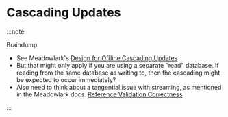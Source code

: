 # Cascading Updates

:::note

Braindump

* See Meadowlark's [Design for Offline Cascading
  Updates](https://github.com/Ed-Fi-Exchange-OSS/Meadowlark/blob/main/docs/design/offline-cascading-updates/README.md)
* But that might only apply if you are using a separate "read" database. If
  reading from the same database as writing to, then the cascading might be
  expected to occur immediately?
* Also need to think about a tangential issue with streaming, as mentioned in
  the Meadowlark docs: [Reference Validation
  Correctness](https://github.com/Ed-Fi-Exchange-OSS/Meadowlark/blob/main/docs/design/reference-validation-correctness/README.md)

:::
